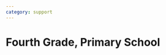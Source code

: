 ```yaml
---
category: support
---
```


# Fourth Grade, Primary School
<!--stackedit_data:
eyJoaXN0b3J5IjpbNzA2Mzc4NDk3XX0=
-->